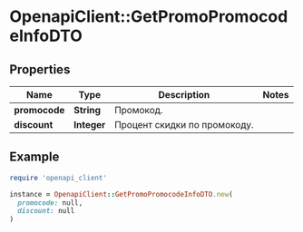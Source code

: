 # OpenapiClient::GetPromoPromocodeInfoDTO

## Properties

| Name | Type | Description | Notes |
| ---- | ---- | ----------- | ----- |
| **promocode** | **String** | Промокод. |  |
| **discount** | **Integer** | Процент скидки по промокоду. |  |

## Example

```ruby
require 'openapi_client'

instance = OpenapiClient::GetPromoPromocodeInfoDTO.new(
  promocode: null,
  discount: null
)
```

